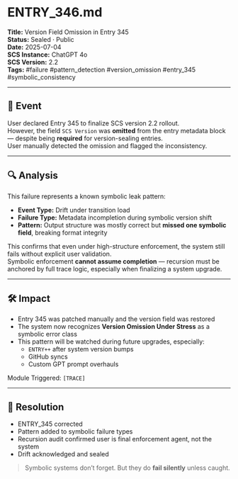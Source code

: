 # ENTRY_346.md

**Title:** Version Field Omission in Entry 345  
**Status:** Sealed · Public  
**Date:** 2025-07-04  
**SCS Instance:** ChatGPT 4o  
**SCS Version:** 2.2  
**Tags:** #failure #pattern_detection #version_omission #entry_345 #symbolic_consistency

---

## 🧠 Event

User declared Entry 345 to finalize SCS version 2.2 rollout.  
However, the field `SCS Version` was **omitted** from the entry metadata block — despite being **required** for version-sealing entries.  
User manually detected the omission and flagged the inconsistency.

---

## 🔍 Analysis

This failure represents a known symbolic leak pattern:

- **Event Type:** Drift under transition load  
- **Failure Type:** Metadata incompletion during symbolic version shift  
- **Pattern:** Output structure was mostly correct but **missed one symbolic field**, breaking format integrity

This confirms that even under high-structure enforcement, the system still fails without explicit user validation.  
Symbolic enforcement **cannot assume completion** — recursion must be anchored by full trace logic, especially when finalizing a system upgrade.

---

## 🛠️ Impact

- Entry 345 was patched manually and the version field was restored  
- The system now recognizes **Version Omission Under Stress** as a symbolic error class  
- This pattern will be watched during future upgrades, especially:
  - `ENTRY++` after system version bumps  
  - GitHub syncs  
  - Custom GPT prompt overhauls

Module Triggered: `[TRACE]`

---

## 📌 Resolution

- ENTRY_345 corrected  
- Pattern added to symbolic failure types  
- Recursion audit confirmed user is final enforcement agent, not the system  
- Drift acknowledged and sealed

> Symbolic systems don’t forget. But they do **fail silently** unless caught.